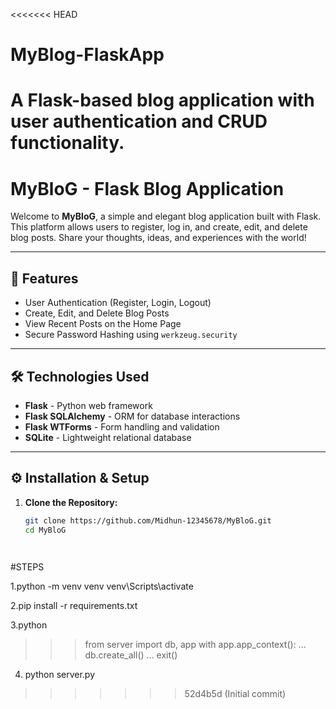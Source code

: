 <<<<<<< HEAD
# MyBlog-FlaskApp
A Flask-based blog application with user authentication and CRUD functionality.
=======
# MyBloG - Flask Blog Application

Welcome to **MyBloG**, a simple and elegant blog application built with Flask. This platform allows users to register, log in, and create, edit, and delete blog posts. Share your thoughts, ideas, and experiences with the world!

---

## 🚀 Features

- User Authentication (Register, Login, Logout)
- Create, Edit, and Delete Blog Posts
- View Recent Posts on the Home Page
- Secure Password Hashing using `werkzeug.security`

---

## 🛠️ Technologies Used

- **Flask** - Python web framework
- **Flask SQLAlchemy** - ORM for database interactions
- **Flask WTForms** - Form handling and validation
- **SQLite** - Lightweight relational database

---

## ⚙️ Installation & Setup

1. **Clone the Repository:**
   ```sh
   git clone https://github.com/Midhun-12345678/MyBloG.git
   cd MyBloG




#STEPS

1.python -m venv venv
venv\Scripts\activate

2.pip install -r requirements.txt

3.python
>>> from server import db, app
>>> with app.app_context():
...     db.create_all()
...     exit()

4. python server.py
>>>>>>> 52d4b5d (Initial commit)
